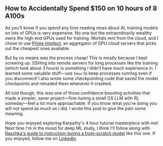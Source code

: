 ## How to Accidentally Spend $150 on 10 hours of 8 A100s

As you'll know if you spend any time reading news about AI, training models on lots of GPUs is very expensive. No one but the extraordinarily wealthy owns the high end GPUs used for training. Mortals rent from the cloud, and I chose to use [Prime Intellect](https://primeintellect.ai), an aggregator of GPU cloud servers that picks out the cheapest ones available.

But by no means was the process cheap! This is mostly because I kept screwing up. SSHing into remote servers for long processes like the training (which took about 3 hours) is something I didn't have much experience in. I learned some valuable stuff—use `tmux` to keep processes running even if you disconnect! I also wrote some checkpointing code that saved the model checkpoints and reloaded them whenever it crashed.

All told though, this was one of those confidence boosting activities that made a simpler, saner project—fine-tuning a small OS LLM with RL someday—feel a lot more approachable. If you know what you're doing you will not spend as much as I did. I wrote this post to give the pain some meaning.

Hope you enjoyed exploring Karpathy's 4 hour tutorial masterpiece with me! Next time I'm in the mood for deep ML study, I think I'll follow along with [Raschka's guide to instruction-tuning a from-scratch model](https://www.youtube.com/watch?v=4yNswvhPWCQ) like this one. If you enjoyed, follow me on [LinkedIn](https://www.linkedin.com/in/joe-holmes-285212240/).
